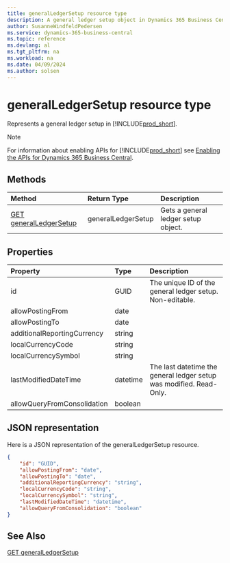 ```yaml
---
title: generalLedgerSetup resource type
description: A general ledger setup object in Dynamics 365 Business Central.
author: SusanneWindfeldPedersen
ms.service: dynamics-365-business-central
ms.topic: reference
ms.devlang: al
ms.tgt_pltfrm: na
ms.workload: na
ms.date: 04/09/2024
ms.author: solsen
---
```


# generalLedgerSetup resource type

<!-- START>DO_NOT_EDIT -->
<!-- IMPORTANT:Do not edit any of the content between here and the END>DO_NOT_EDIT. -->
Represents a general ledger setup in [!INCLUDE[prod_short](../../../includes/prod_short.md)].

> [!NOTE]
> For information about enabling APIs for [!INCLUDE[prod_short](../../../includes/prod_short.md)] see [Enabling the APIs for Dynamics 365 Business Central](../enabling-apis-for-dynamics-nav.md).

## Methods

| Method | Return Type|Description |
|:--------------------|:-----------|:-------------------------|
|[GET generalLedgerSetup](../api/dynamics_generalledgersetup_get.md)|generalLedgerSetup|Gets a general ledger setup object.|



## Properties

| Property           | Type   |Description     |
|:-------------------|:-------|:---------------|
|id|GUID|The unique ID of the general ledger setup. Non-editable.|
|allowPostingFrom|date||
|allowPostingTo|date||
|additionalReportingCurrency|string||
|localCurrencyCode|string||
|localCurrencySymbol|string||
|lastModifiedDateTime|datetime|The last datetime the general ledger setup was modified. Read-Only.|
|allowQueryFromConsolidation|boolean||

## JSON representation

Here is a JSON representation of the generalLedgerSetup resource.


```json
{
    "id": "GUID",
    "allowPostingFrom": "date",
    "allowPostingTo": "date",
    "additionalReportingCurrency": "string",
    "localCurrencyCode": "string",
    "localCurrencySymbol": "string",
    "lastModifiedDateTime": "datetime",
    "allowQueryFromConsolidation": "boolean"
}
```
<!-- IMPORTANT: END>DO_NOT_EDIT -->

## See Also
[GET generalLedgerSetup](../api/dynamics_generalledgersetup_get.md)
